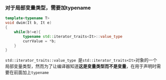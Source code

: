 ### 对于局部变量类型，需要加typename

```cpp
template<typename T>
void dwim(It b, It e)
{
    while(b!=e){
        typename std::iterator_traits<It>::value_type
        currValue = *b;
    }
}
```

`std::iterator_traits::value_type `是`std::iterator_traits<It>`对象的一个局部变量类型，然而为了让编译器知道**这是变量类型而不是变量**，在用于声明时需要在前面加上`typename`

